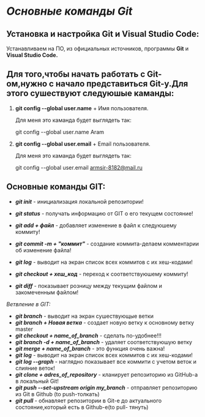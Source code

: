 # *Основные команды Git*

## __Установка и настройка Git и Visual Studio Code:__

Устанавливаем на ПО, из официальных источников, программы **Git** и **Visual Studio Code.**

## Для того,чтобы начать работать с Git-ом,нужно с начало представиться Git-у.Для этого сушествуют следуюшые каманды:
1. **git config --global user.name** + Имя
   пользователя.
   
   Для меня это каманда будет выглядеть так:
   
   git config --global user.name Aram
2. **git config --global user.email** + 
   Email пользователя.

   Для меня это каманда будет выглядеть так:

   git config --global user.email armsir-8182@mail.ru
## __Основные команды GIT:__
* __*git init*__ - инициализация локальной
    репозитории!

* __*git status*__ - получать информацию от GIT о   его текущем состояние!
* __*git add + файл*__ - добавляет изменение в файл к  следуюшему коммиту!
* __*git commit -m + "коммит"*__ - создание коммита-делаем комментарии об изменение файла!
* __*git log*__ - выводит на экран список всех коммитов с их хеш-кодами!
* __*git checkout + хеш_код*__ - переход к соответствуюшему коммиту!
* __*git diff*__ - показывает розницу между текущим файлом и закомеченным файлом!

_Ветвление в GIT:_
* __*git branch*__ - выводит на экран сушествующые ветки
* __*git branch + Новая ветка*__ - создает новую ветку к основному ветку master
* __*git checkout + name_of_branch*__ - сделать по-удобнее!!!
* __*git branch -d + name_of_branch*__ - удаляет соответствуюшую ветку
* __*git merge + name_of_branch*__ - это функция очень важна!
* __*git log*__ - выводит на экран список всех коммитов с их хеш-кодами!
* __*git log --graph*__ - наглядно показывает все коммити с учетом веток и слияние веток!
* __*git clone + adres_of_repository*__ - кланирует репозиторию из GitHub-а в локальный Git!
* __*git push --set-upstream origin my_branch*__ - отправляет репозиторию из Git в Github (to push-толкать)
* __*git pull*__ - обнавляет репозитории в Git-е до актуального состояние,который есть в Github-е(to pull- тянуть)
